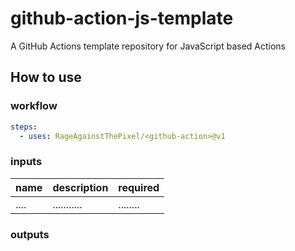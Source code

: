 # github-action-js-template

A GitHub Actions template repository for JavaScript based Actions

## How to use

### workflow

```yaml
steps:
  - uses: RageAgainstThePixel/<github-action>@v1
```

### inputs

| name | description | required |
| ---- | ----------- | -------- |
| .... | ........... | ........ |

### outputs
